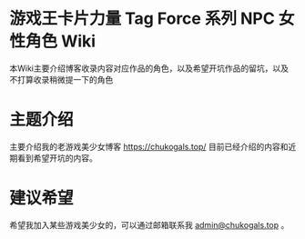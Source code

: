 # 游戏王卡片力量 Tag Force 系列 NPC 女性角色 Wiki

本Wiki主要介绍博客收录内容对应作品的角色，以及希望开坑作品的留坑，以及不打算收录稍微提一下的角色

# 主题介绍

主要介绍我的老游戏美少女博客 https://chukogals.top/ 目前已经介绍的内容和近期看到希望开坑的内容。

# 建议希望

希望我加入某些游戏美少女的，可以通过邮箱联系我 admin@chukogals.top 。